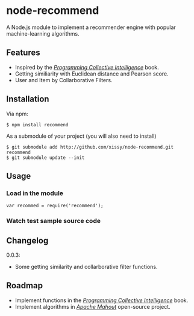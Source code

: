 node-recommend
==============

A Node.js module to implement a recommender engine with popular machine-learning algorithms.

## Features

- Inspired by the [*Programming Collective Intelligence*](http://www.amazon.com/Programming-Collective-Intelligence-Applications-ebook/dp/B0028N4WM4) book.
- Getting similiarity with Euclidean distance and Pearson score.
- User and Item by Collarborative Filters.

## Installation

Via npm:

	$ npm install recommend
	
As a submodule of your project (you will also need to install)

	$ git submodule add http://github.com/xissy/node-recommend.git recommend
	$ git submodule update --init

## Usage
### Load in the module

	var recommed = require('recommend');
  
### Watch test sample source code
  
## Changelog

0.0.3:

* Some getting similarity and collarborative filter functions.

## Roadmap

* Implement functions in the [*Programming Collective Intelligence*](http://www.amazon.com/Programming-Collective-Intelligence-Applications-ebook/dp/B0028N4WM4) book.
* Implement algorithms in [*Apache Mahout*](http://mahout.apache.org/) open-source project.